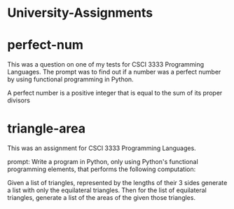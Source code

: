 # University-Assignments



# perfect-num 
This was a question on one of my tests for CSCI 3333 Programming Languages. The prompt was to find out if a number was a perfect number by using functional programming in Python.

A perfect number is a positive integer that is equal to the sum of its proper divisors

# triangle-area
This was an assignment for CSCI 3333 Programming Languages. 

prompt:
Write a program in Python, only using Python's functional programming elements, that performs the following computation:

Given a list of triangles, represented by the lengths of their 3 sides generate a list with only the equilateral
triangles. Then for the list of equilateral triangles, generate a list of the areas of the given those triangles.
